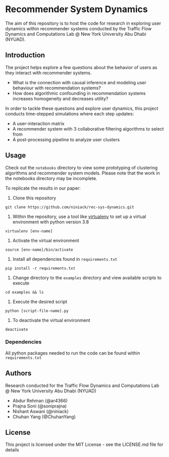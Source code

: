 # Recommender System Dynamics

The aim of this repository is to host the code for research in exploring user dynamics within recommender systems conducted by the Traffic Flow Dynamics and Computations Lab @ New York University Abu Dhabi (NYUAD).

## Introduction

The project helps explore a few questions about the behavior of users as they interact with recommender systems.

* What is the connection with causal inference and modeling user behaviour with recommendation systems?
* How does algorithmic confounding in recommendation systems increases homogeneity and decreases utility?

In order to tackle these questions and explore user dynamics, this project conducts time-stepped simulations where each step updates: 
* A user-interaction matrix 
* A recommender system with 3 collaborative filtering algorithms to select from
* A post-processing pipeline to analyze user clusters

## Usage

Check out the `notebooks` directory to view some prototyping of clustering algorithms and recommender system models. Please note that the work in the notebooks directory may be incomplete.

To replicate the results in our paper:

1. Clone this repository
```
git clone https://github.com/niniack/rec-sys-dynamics.git
```

1. Within the repository, use a tool like [virtualenv](https://virtualenv.pypa.io/en/latest/) to set up a virtual environment with python version 3.8
```
virtualenv [env-name]
```

1. Activate the virtual environment
```
source [env-name]/bin/activate
```

1. Install all dependencies found in `requirements.txt`
```
pip install -r requirements.txt
```

1. Change directory to the `examples` directory and view available scripts to execute

```
cd examples && ls
```

1. Execute the desired script

```
python [script-file-name].py
```

1. To deactivate the virtual environment
```
deactivate
```

### Dependencies

All python packages needed to run the code can be found within `requirements.txt`

## Authors
Research conducted for the Traffic Flow Dynamics and Computations Lab @ New York University Abu Dhabi (NYUAD)
* Abdur Rehman (@ar4366)
* Prajna Soni (@soniprajna)
* Nishant Aswani (@niniack)
* Chuhan Yang (@ChuhanYang)

## License

This project is licensed under the MIT License - see the LICENSE.md file for details
